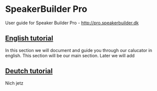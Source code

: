 # SpeakerBuilder Pro
User guide for Speaker Builder Pro  - http://pro.speakerbuilder.dk

## **[English tutorial](english/sbpro.md)**
In this section we will document and guide you through our calucator in english. This section will be our main section. Later we will add 

## **[Deutch tutorial](Deutch/sbpro.md)**
Nich jetz
